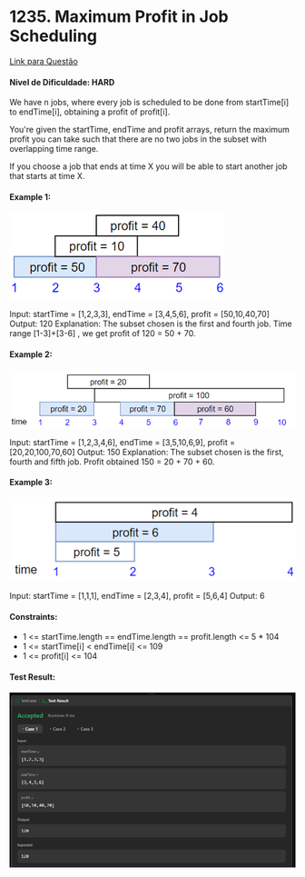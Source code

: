 # 1235. Maximum Profit in Job Scheduling

 [Link para Questão](https://leetcode.com/problems/maximum-profit-in-job-scheduling/description/)

 #### Nivel de Dificuldade: HARD

We have n jobs, where every job is scheduled to be done from startTime[i] to endTime[i], obtaining a profit of profit[i].

You're given the startTime, endTime and profit arrays, return the maximum profit you can take such that there are no two jobs in the subset with overlapping time range.

If you choose a job that ends at time X you will be able to start another job that starts at time X.


#### Example 1:

![Example 1](../Imagens/Q1_E1.png)

Input: startTime = [1,2,3,3], endTime = [3,4,5,6], profit = [50,10,40,70]
Output: 120
Explanation: The subset chosen is the first and fourth job. 
Time range [1-3]+[3-6] , we get profit of 120 = 50 + 70.

#### Example 2:

![Example 2](../Imagens/Q1_E2.png)

Input: startTime = [1,2,3,4,6], endTime = [3,5,10,6,9], profit = [20,20,100,70,60]
Output: 150
Explanation: The subset chosen is the first, fourth and fifth job. 
Profit obtained 150 = 20 + 70 + 60.

#### Example 3:

![Example 3](../Imagens/Q1_E3.png)

Input: startTime = [1,1,1], endTime = [2,3,4], profit = [5,6,4]
Output: 6

#### Constraints:

* 1 <= startTime.length == endTime.length == profit.length <= 5 * 104
* 1 <= startTime[i] < endTime[i] <= 109
* 1 <= profit[i] <= 104

#### Test Result:

![Test Result](../Imagens/Q1_TC.png)

